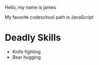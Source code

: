 Hello, my name is james

My favorite codeschool path is JavaScript

Deadly Skills
=======
* Knife fighting
* Bear hugging